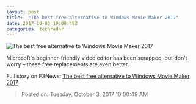 ```yaml
---
layout: post
title:  "The best free alternative to Windows Movie Maker 2017"
date: 2017-10-03 10:00:49Z
categories: techradar
---
```


![The best free alternative to Windows Movie Maker 2017](http://cdn.mos.cms.futurecdn.net/CJJxFoL97FnRuarkBcUoGN-1200-80.jpg)

Microsoft's beginner-friendly video editor has been scrapped, but don't worry – these free replacements are even better.


Full story on F3News: [The best free alternative to Windows Movie Maker 2017](http://www.f3nws.com/n/dGMvVF)

> Posted on: Tuesday, October 3, 2017 10:00:49 AM
